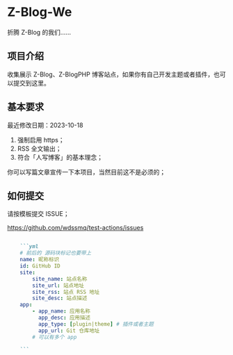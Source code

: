 # Z-Blog-We

折腾 Z-Blog 的我们……


## 项目介绍

收集展示 Z-Blog、Z-BlogPHP 博客站点，如果你有自己开发主题或者插件，也可以提交到这里。


## 基本要求

最近修改日期：2023-10-18

1. 强制启用 https；
2. RSS 全文输出；
3. 符合「人写博客」的基本理念；

你可以写篇文章宣传一下本项目，当然目前这不是必须的；


## 如何提交

请按模板提交 ISSUE；

https://github.com/wdssmq/test-actions/issues


```markdown

    ```yml
    # 前后的 源码块标记也要带上
    name: 昵称标识
    id: GitHub ID
    site:
        site_name: 站点名称
        site_url: 站点地址
        site_rss: 站点 RSS 地址
        site_desc: 站点描述
    app:
        - app_name: 应用名称
          app_desc: 应用描述
          app_type: [plugin|theme] # 插件或者主题
          app_url: Git 仓库地址
        # 可以有多个 app

    ```

```
